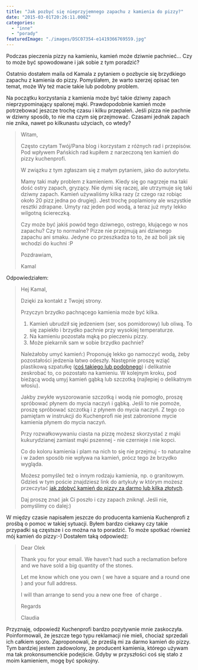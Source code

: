 ```yaml
---
title: "Jak pozbyć się nieprzyjemnego zapachu z kamienia do pizzy?"
date: "2015-03-01T20:26:11.000Z"
categories: 
  - "inne"
  - "porady"
featuredImage: "./images/DSC07354-e1419366769559.jpg"
---
```


Podczas pieczenia pizzy na kamieniu, kamień może dziwnie pachnieć... Czy to może być spowodowane i jak sobie z tym poradzić?

Ostatnio dostałem maila od Kamala z pytaniem o pozbycie się brzydkiego zapachu z kamienia do pizzy. Pomyślałem, że warto szerzej opisać ten temat, może Wy też macie takie lub podobny problem.

Na początku korzystania z kamienia może być takie dziwny zapach nieprzypominający spalonej mąki. Prawdopodobnie kamień może potrzebować jeszcze trochę czasu i kilku przepaleń. Jeśli pizza nie pachnie w dziwny sposób, to nie ma czym się przejmować. Czasami jednak zapach nie znika, nawet po kilkunastu użyciach, co wtedy?

> Witam,
> 
> Często czytam Twój/Pana blog i korzystam z różnych rad i przepisów. Pod wpływem Pańskich rad kupiłem z narzeczoną ten kamień do pizzy kuchenprofi.
> 
> W związku z tym zgłaszam się z małym pytaniem, jako do autorytetu.
> 
> Mamy taki mały problem z kamieniem. Kiedy się go nagrzeje ma taki dość ostry zapach, gryzący. Nie dymi się raczej, ale utrzymuje się taki dziwny zapach. Kamień używaliśmy kilka razy (z czego raz robiąc około 20 pizz jedna po drugiej). Jest trochę poplamiony ale wszystkie resztki zdrapane. Umyty raz jeden pod wodą, a teraz już myty lekko wilgotną ściereczką.
> 
> Czy może być jakiś powód tego dziwnego, ostrego, kłującego w nos zapachu? Czy to normalne? Pizze nie przejmują ani dziwnego zapachu ani smaku. Jedyne co przeszkadza to to, że aż boli jak się wchodzi do kuchni :P
> 
> Pozdrawiam,
> 
> Kamal

Odpowiedziałem:

> Hej Kamal,
> 
> Dzięki za kontakt z Twojej strony.
> 
> Przyczyn brzydko pachnącego kamienia może być kilka.
> 
> 1. Kamień ubrudził się jedzeniem (ser, sos pomidorowy) lub oliwą. To się zapiekło i brzydko pachnie przy wysokiej temperaturze.
> 2. Na kamieniu pozostała mąką po pieczeniu pizzy.
> 3. Może piekarnik sam w sobie brzydko pachnie?
> 
> Należałoby umyć kamień:) Proponuję lekko go namoczyć wodą, żeby pozostałości jedzenia łatwo odeszły. Następnie proszę wziąć plastikową szpatułkę ([coś takiego lub podobnego](http://www.ceneo.pl/28247421#cid=7705&crid=21745&pid=5958)) i delikatnie zeskrobać to, co pozostało na kamieniu. W kolejnym kroku, pod bieżącą wodą umyj kamień gąbką lub szczotką (najlepiej o delikatnym włosiu).
> 
> Jakby zwykłe wyszorowanie szczotką i wodą nie pomogło, proszę spróbować płynem do mycia naczyń i gąbką. Jeśli to nie pomoże, proszę spróbować szczotką i z płynem do mycia naczyń. Z tego co pamiętam w instrukcji do Kuchenprofi nie jest zabronione mycie kamienia płynem do mycia naczyń.
> 
> Przy rozwałkowywaniu ciasta na pizzę możesz skorzystać z mąki kukurydzianej zamiast mąki pszennej - nie czernieje i nie kopci.
> 
> Co do koloru kamienia i plam na nich to się nie przejmuj - to naturalne i w żaden sposób nie wpływa na kamień, prócz tego że brzydko wygląda.
> 
> Możesz pomyśleć też o innym rodzaju kamienia, np. o granitowym. Gdzieś w tym poście znajdziesz link do artykuły w którym możesz przeczytać <a title="Kamień do pizzy" href="/kamien-do-pizzy/">jak zdobyć kamień do pizzy za darmo lub kilka złotych</a>.
> 
> Daj proszę znać jak Ci poszło i czy zapach zniknął. Jeśli nie, pomyślimy co dalej:)

W między czasie napisałem jeszcze do producenta kamienia Kuchenprofi z prośbą o pomoc w takiej sytuacji. Byłem bardzo ciekawy czy takie przypadki są częstsze i co można na to poradzić. To może spotkać również mój kamień do pizzy:-) Dostałem taką odpowiedź:

> Dear Olek
> 
> Thank you for your email. We haven’t had such a reclamation before and we have sold a big quantity of the stones.
> 
> Let me know which one you own ( we have a square and a round one ) and your full address.
> 
> I will than arrange to send you a new one free  of charge .
> 
> Regards
> 
> Claudia

Przyznaję, odpowiedź Kuchenprofi bardzo pozytywnie mnie zaskoczyła. Poinformowali, że jeszcze tego typu reklamacji nie mieli, chociaż sprzedali ich całkiem sporo. Zaproponowali, że prześlą mi za darmo kamień do pizzy. Tym bardziej jestem zadowolony, że producent kamienia, którego używam ma tak prokonsumenckie podejście. Gdyby w przyszłości coś się stało z moim kamieniem, mogę być spokojny.
